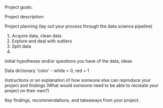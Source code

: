 Project goals:


Project description:


Project planning (lay out your process through the data science pipeline)
1. Acquire data, clean data
2. Explore and deal with outliers
3. Split data
4. 

Initial hypotheses and/or questions you have of the data, ideas


Data dictionary
'color' - white = 0, red = 1

Instructions or an explanation of how someone else can reproduce your project and findings (What would someone need to be able to recreate your project on their own?)


Key findings, recommendations, and takeaways from your project.

